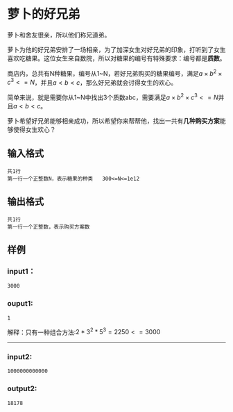 # 萝卜的好兄弟

萝卜和舍友很亲，所以他们称兄道弟。

萝卜为他的好兄弟安排了一场相亲，为了加深女生对好兄弟的印象，打听到了女生喜欢吃糖果。这位女生来自数院，所以对糖果的编号有特殊要求：编号都是**质数**。

商店内，总共有N种糖果，编号从1~N，若好兄弟购买的糖果编号，满足$a×b^2×c^3<=N$，并且$a<b<c$，那么好兄弟就会讨得女生的欢心。

简单来说，就是需要你从1~N中找出3个质数abc，需要满足$a×b^2×c^3 <= N$并且$a<b<c$。

萝卜希望好兄弟能够相亲成功，所以希望你来帮帮他，找出一共有**几种购买方案**能够使得女生欢心？

## 输入格式

```
共1行
第一行一个正整数N，表示糖果的种类	300<=N<=1e12
```

## 输出格式

```
共1行
第一行一个正整数，表示购买方案数
```



## 样例

### input1：

```
3000
```

### ouput1:

```
1
```

解释：只有一种组合方法:$2*3^2*5^3=2250<=3000$

---

### input2:

```
1000000000000
```

### output2:

```
18178
```



